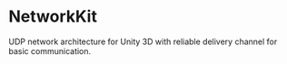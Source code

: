 # NetworkKit
UDP network architecture for Unity 3D with reliable delivery channel for basic communication.

